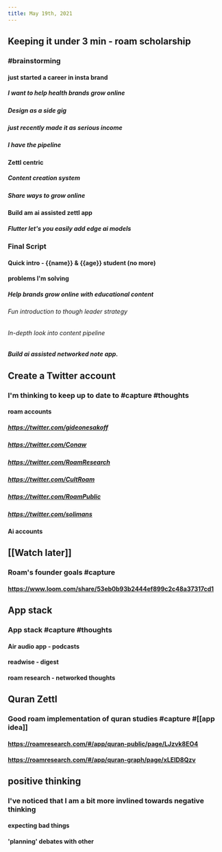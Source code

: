 ```yaml
---
title: May 19th, 2021
---
```


## Keeping it under 3 min - roam scholarship
### #brainstorming
#### just started a career in insta brand
##### I want to help health brands grow online
##### Design as a side gig
##### just recently made it as serious income
##### I have the pipeline
#### Zettl centric
##### Content creation system
##### Share ways to grow online
#### Build am ai assisted zettl app
##### Flutter let's you easily add edge ai models
### Final Script
#### Quick intro - {{name}} & {{age}} student (no more)
#### problems I'm solving
##### Help brands grow online with educational content
###### Fun introduction to though leader strategy
###### In-depth look into content pipeline
##### Build ai assisted networked note app.
## Create a Twitter account
### I'm thinking to keep up to date to #capture #thoughts
#### roam accounts
##### https://twitter.com/gideonesakoff
##### https://twitter.com/Conaw
##### https://twitter.com/RoamResearch
##### https://twitter.com/CultRoam
##### https://twitter.com/RoamPublic
##### https://twitter.com/solimans
#### Ai accounts
## [[Watch later]]
### Roam's founder goals #capture
#### https://www.loom.com/share/53eb0b93b2444ef899c2c48a37317cd1
## App stack
### App stack #capture #thoughts
#### Air audio app - podcasts
#### readwise - digest
#### roam research - networked thoughts
## Quran Zettl
### Good roam implementation of quran studies #capture #[[app idea]]
#### https://roamresearch.com/#/app/quran-public/page/LJzvk8EO4
#### https://roamresearch.com/#/app/quran-graph/page/xLEID8Qzv
## positive thinking
### I've noticed that I am a bit more invlined towards negative thinking
#### expecting bad things
#### 'planning' debates with other
###
